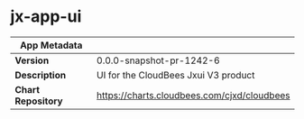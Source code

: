 # jx-app-ui

|App Metadata||
|---|---|
| **Version** | 0.0.0-snapshot-pr-1242-6 |
| **Description** | UI for the CloudBees Jxui V3 product |
| **Chart Repository** | https://charts.cloudbees.com/cjxd/cloudbees |
